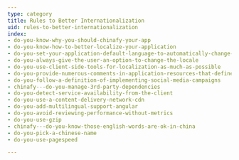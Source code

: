 ```yaml
---
type: category
title: Rules to Better Internationalization
uid: rules-to-better-internationalization
index:
- do-you-know-why-you-should-chinafy-your-app
- do-you-know-how-to-better-localize-your-application
- do-you-set-your-application-default-language-to-automatically-change-to-local-language
- do-you-always-give-the-user-an-option-to-change-the-locale
- do-you-use-client-side-tools-for-localization-as-much-as-possible
- do-you-provide-numerous-comments-in-application-resources-that-define-context
- do-you-follow-a-definition-of-implementing-social-media-campaigns
- chinafy---do-you-manage-3rd-party-dependencies
- do-you-detect-service-availability-from-the-client
- do-you-use-a-content-delivery-network-cdn
- do-you-add-multilingual-support-angular
- do-you-avoid-reviewing-performance-without-metrics
- do-you-use-gzip
- chinafy---do-you-know-those-english-words-are-ok-in-china
- do-you-pick-a-chinese-name
- do-you-use-pagespeed

---
```

​​

